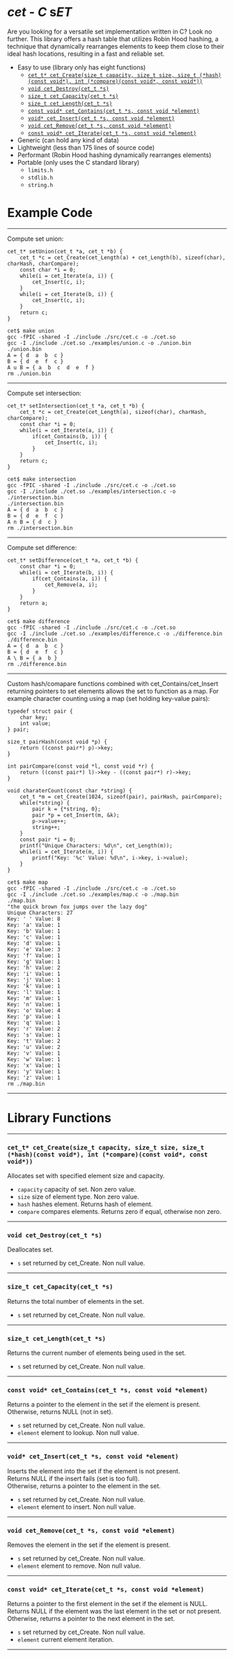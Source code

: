 # ***cet*** - ***C*** s***ET***
Are you looking for a versatile set implementation written in C?
Look no further.
This library offers a hash table that utilizes Robin Hood hashing,
a technique that dynamically rearranges elements to keep them close to their ideal hash locations,
resulting in a fast and reliable set.
- Easy to use (library only has eight functions)
  + [```cet_t* cet_Create(size_t capacity, size_t size, size_t (*hash)(const void*), int (*compare)(const void*, const void*))```](#cet_t-cet_createsize_t-capacity-size_t-size-size_t-hashconst-void-int-compareconst-void-const-void)
  + [```void cet_Destroy(cet_t *s)```](#void-cet_destroycet_t-s)
  + [```size_t cet_Capacity(cet_t *s)```](#size_t-cet_capacitycet_t-s)
  + [```size_t cet_Length(cet_t *s)```](#size_t-cet_lengthcet_t-s)
  + [```const void* cet_Contains(cet_t *s, const void *element)```](#const-void-cet_containscet_t-s-const-void-element)
  + [```void* cet_Insert(cet_t *s, const void *element)```](#void-cet_insertcet_t-s-const-void-element)
  + [```void cet_Remove(cet_t *s, const void *element)```](#void-cet_removecet_t-s-const-void-element)
  + [```const void* cet_Iterate(cet_t *s, const void *element)```](#const-void-cet_iteratecet_t-s-const-void-element)
- Generic (can hold any kind of data)
- Lightweight (less than 175 lines of source code)
- Performant (Robin Hood hashing dynamically rearranges elements)
- Portable (only uses the C standard library)
  + ```limits.h```
  + ```stdlib.h```
  + ```string.h```
# Example Code
---
Compute set union:
```
cet_t* setUnion(cet_t *a, cet_t *b) {
    cet_t *c = cet_Create(cet_Length(a) + cet_Length(b), sizeof(char), charHash, charCompare);
    const char *i = 0;
    while(i = cet_Iterate(a, i)) {
        cet_Insert(c, i);
    }
    while(i = cet_Iterate(b, i)) {
        cet_Insert(c, i);
    }
    return c;
}
```
```
cet$ make union
gcc -fPIC -shared -I ./include ./src/cet.c -o ./cet.so
gcc -I ./include ./cet.so ./examples/union.c -o ./union.bin
./union.bin
A = { d  a  b  c }
B = { d  e  f  c }
A u B = { a  b  c  d  e  f }
rm ./union.bin
```
---
Compute set intersection:
```
cet_t* setIntersection(cet_t *a, cet_t *b) {
    cet_t *c = cet_Create(cet_Length(a), sizeof(char), charHash, charCompare);
    const char *i = 0;
    while(i = cet_Iterate(a, i)) {
        if(cet_Contains(b, i)) {
            cet_Insert(c, i);
        }
    }
    return c;
}
```
```
cet$ make intersection
gcc -fPIC -shared -I ./include ./src/cet.c -o ./cet.so
gcc -I ./include ./cet.so ./examples/intersection.c -o ./intersection.bin
./intersection.bin
A = { d  a  b  c }
B = { d  e  f  c }
A n B = { d  c }
rm ./intersection.bin
```
---
Compute set difference:
```
cet_t* setDifference(cet_t *a, cet_t *b) {
    const char *i = 0;
    while(i = cet_Iterate(b, i)) {
        if(cet_Contains(a, i)) {
            cet_Remove(a, i);
        }
    }
    return a;
}
```
```
cet$ make difference 
gcc -fPIC -shared -I ./include ./src/cet.c -o ./cet.so
gcc -I ./include ./cet.so ./examples/difference.c -o ./difference.bin
./difference.bin
A = { d  a  b  c }
B = { d  e  f  c }
A \ B = { a  b }
rm ./difference.bin
```
---
Custom hash/comapare functions combined with cet_Contains/cet_Insert returning pointers to set elements allows the set to function as a map.
For example character counting using a map (set holding key-value pairs):
```
typedef struct pair {
    char key;
    int value;
} pair;

size_t pairHash(const void *p) {
    return ((const pair*) p)->key;
}

int pairCompare(const void *l, const void *r) {
    return ((const pair*) l)->key - ((const pair*) r)->key;
}

void charaterCount(const char *string) {
    cet_t *m = cet_Create(1024, sizeof(pair), pairHash, pairCompare);
    while(*string) {
        pair k = {*string, 0};
        pair *p = cet_Insert(m, &k);
        p->value++;
        string++;
    }
    const pair *i = 0;
    printf("Unique Characters: %d\n", cet_Length(m));
    while(i = cet_Iterate(m, i)) {
        printf("Key: '%c' Value: %d\n", i->key, i->value);
    }
}
```
```
cet$ make map
gcc -fPIC -shared -I ./include ./src/cet.c -o ./cet.so
gcc -I ./include ./cet.so ./examples/map.c -o ./map.bin
./map.bin
"the quick brown fox jumps over the lazy dog"
Unique Characters: 27
Key: ' ' Value: 8
Key: 'a' Value: 1
Key: 'b' Value: 1
Key: 'c' Value: 1
Key: 'd' Value: 1
Key: 'e' Value: 3
Key: 'f' Value: 1
Key: 'g' Value: 1
Key: 'h' Value: 2
Key: 'i' Value: 1
Key: 'j' Value: 1
Key: 'k' Value: 1
Key: 'l' Value: 1
Key: 'm' Value: 1
Key: 'n' Value: 1
Key: 'o' Value: 4
Key: 'p' Value: 1
Key: 'q' Value: 1
Key: 'r' Value: 2
Key: 's' Value: 1
Key: 't' Value: 2
Key: 'u' Value: 2
Key: 'v' Value: 1
Key: 'w' Value: 1
Key: 'x' Value: 1
Key: 'y' Value: 1
Key: 'z' Value: 1
rm ./map.bin
```
---
# Library Functions
---
### ```cet_t* cet_Create(size_t capacity, size_t size, size_t (*hash)(const void*), int (*compare)(const void*, const void*))```
Allocates set with specified element size and capacity.  
- ```capacity``` capacity of set. Non zero value.
- ```size``` size of element type. Non zero value.
- ```hash``` hashes element. Returns hash of element.
- ```compare``` compares elements. Returns zero if equal, otherwise non zero.

---
### ```void cet_Destroy(cet_t *s)```
Deallocates set.  
- ```s``` set returned by cet_Create. Non null value.
---
### ```size_t cet_Capacity(cet_t *s)```
Returns the total number of elements in the set.  
- ```s``` set returned by cet_Create. Non null value.
---
### ```size_t cet_Length(cet_t *s)```
Returns the current number of elements being used in the set.  
- ```s``` set returned by cet_Create. Non null value.
---
### ```const void* cet_Contains(cet_t *s, const void *element)```
Returns a pointer to the element in the set if the element is present.  
Otherwise, returns NULL (not in set).  
- ```s``` set returned by cet_Create. Non null value.
- ```element``` element to lookup. Non null value.
---
### ```void* cet_Insert(cet_t *s, const void *element)```
Inserts the element into the set if the element is not present.  
Returns NULL if the insert fails (set is too full).  
Otherwise, returns a pointer to the element in the set.  
- ```s``` set returned by cet_Create. Non null value.
- ```element``` element to insert. Non null value.
---
### ```void cet_Remove(cet_t *s, const void *element)```
Removes the element in the set if the element is present.  
- ```s``` set returned by cet_Create. Non null value.
- ```element``` element to remove. Non null value.
---
### ```const void* cet_Iterate(cet_t *s, const void *element)```
Returns a pointer to the first element in the set if the element is NULL.  
Returns NULL if the element was the last element in the set or not present.  
Otherwise, returns a pointer to the next element in the set.  
- ```s``` set returned by cet_Create. Non null value.
- ```element``` current element iteration.
---
